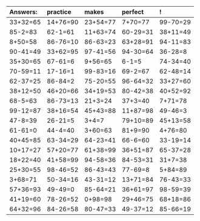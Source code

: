 | Answers: | practice | makes | perfect | ! |
| :--- | :--- | :--- | :--- | :--- |
| 33+32=65 | 14+76=90 | 23+54=77 | 7+70=77 | 99-70=29 | 
| 85-2=83 | 62-1=61 | 11+63=74 | 60-29=31 | 38+11=49 | 
| 8+50=58 | 86-76=10 | 86-63=23 | 63+28=91 | 94-11=83 | 
| 90-41=49 | 33+62=95 | 97-41=56 | 94-30=64 | 36-28=8 | 
| 35+30=65 | 67-61=6 | 9+56=65 | 6-1=5 | 74-34=40 | 
| 70-59=11 | 17-16=1 | 99-83=16 | 69-2=67 | 62-48=14 | 
| 62-37=25 | 86-84=2 | 75-20=55 | 96-64=32 | 33+27=60 | 
| 38+12=50 | 46+20=66 | 34+19=53 | 80-42=38 | 40+52=92 | 
| 68-5=63 | 86-73=13 | 21+3=24 | 37+3=40 | 7+71=78 | 
| 99-12=87 | 38+16=54 | 45+43=88 | 11+87=98 | 49-46=3 | 
| 47-8=39 | 26-21=5 | 3+4=7 | 79+10=89 | 45+13=58 | 
| 61-61=0 | 44-4=40 | 3+60=63 | 81+9=90 | 4+76=80 | 
| 40+45=85 | 63-34=29 | 64-23=41 | 66-6=60 | 33-19=14 | 
| 10+17=27 | 57+20=77 | 61+38=99 | 36+51=87 | 65-37=28 | 
| 18+22=40 | 41+58=99 | 94-58=36 | 84-53=31 | 31+7=38 | 
| 25+30=55 | 98-46=52 | 86-43=43 | 77-69=8 | 5+84=89 | 
| 3+68=71 | 50-34=16 | 43-31=12 | 13+71=84 | 76-43=33 | 
| 57+36=93 | 49-49=0 | 85-64=21 | 36+61=97 | 98-59=39 | 
| 41+19=60 | 78-26=52 | 0+98=98 | 29+46=75 | 68+18=86 | 
| 64+32=96 | 84-26=58 | 80-47=33 | 49-37=12 | 85-66=19 | 
